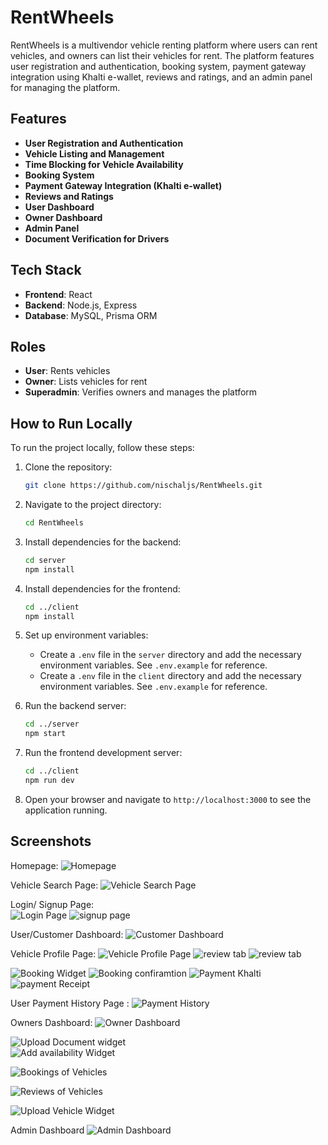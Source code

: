 # RentWheels

RentWheels is a multivendor vehicle renting platform where users can rent vehicles, and owners can list their vehicles for rent. The platform features user registration and authentication, booking system, payment gateway integration using Khalti e-wallet, reviews and ratings, and an admin panel for managing the platform.

## Features

- **User Registration and Authentication**
- **Vehicle Listing and Management**
- **Time Blocking for Vehicle Availability**
- **Booking System**
- **Payment Gateway Integration (Khalti e-wallet)**
- **Reviews and Ratings**
- **User Dashboard**
- **Owner Dashboard**
- **Admin Panel**
- **Document Verification for Drivers**

## Tech Stack

- **Frontend**: React
- **Backend**: Node.js, Express
- **Database**: MySQL, Prisma ORM

## Roles

- **User**: Rents vehicles
- **Owner**: Lists vehicles for rent
- **Superadmin**: Verifies owners and manages the platform

## How to Run Locally

To run the project locally, follow these steps:

1. Clone the repository:
    ```sh
    git clone https://github.com/nischaljs/RentWheels.git
    ```

2. Navigate to the project directory:
    ```sh
    cd RentWheels
    ```

3. Install dependencies for the backend:
    ```sh
    cd server
    npm install
    ```

4. Install dependencies for the frontend:
    ```sh
    cd ../client
    npm install
    ```

5. Set up environment variables:
    - Create a `.env` file in the `server` directory and add the necessary environment variables. See `.env.example` for reference.
    - Create a `.env` file in the `client` directory and add the necessary environment variables. See `.env.example` for reference.

6. Run the backend server:
    ```sh
    cd ../server
    npm start
    ```

7. Run the frontend development server:
    ```sh
    cd ../client
    npm run dev
    ```

8. Open your browser and navigate to `http://localhost:3000` to see the application running.

## Screenshots
 Homepage:
 ![Homepage](screenshots/image.png)

 Vehicle Search Page:
 ![Vehicle Search Page](screenshots/searchPage.png)

 Login/ Signup Page:              
 ![Login Page](screenshots/login.png)    ![signup page](screenshots/signup.png)

 User/Customer Dashboard:
 ![Customer Dashboard](screenshots/customerdashboard.png)

 Vehicle Profile Page:
 ![Vehicle Profile Page](screenshots/vehicleProfile.png) ![review tab](screenshots/bookingtab.png)   ![review tab](screenshots/reviewtab.png)

 ![Booking Widget](screenshots/bookingwidgets.png)
 ![Booking confiramtion](screenshots/bookingConfirmation.png)
 ![Payment Khalti](screenshots/khalti.png)
 ![payment Receipt](screenshots/receipt.png)

User Payment History Page :
![Payment History](screenshots/paymentHistory.png)


Owners Dashboard:
![Owner Dashboard](screenshots/ownerDashboard.png)

![Upload Document widget](screenshots/docUpload.png)    
![Add availability Widget](screenshots/availabilitywidget.png)

![Bookings of Vehicles](screenshots/bookings.png)

![Reviews of Vehicles](screenshots/reviewsVehicles.png)

![Upload Vehicle Widget](screenshots/vehicleUpload.png)

Admin Dashboard
![Admin Dashboard](screenshots/admin.png)





